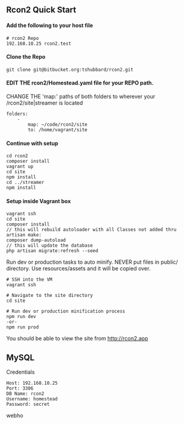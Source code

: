 ## Rcon2 Quick Start

#### Add the following to your host file
```
# rcon2 Repo
192.168.10.25 rcon2.test
```

#### Clone the Repo
```
git clone git@bitbucket.org:tshubbard/rcon2.git

```

#### EDIT THE rcon2/Homestead.yaml file for your REPO path.
CHANGE THE 'map:' paths of both folders to wherever your /rcon2/site|streamer is located
```
folders:
    -
        map: ~/code/rcon2/site
        to: /home/vagrant/site
```

#### Continue with setup
```
cd rcon2
composer install
vagrant up
cd site
npm install
cd ../streamer
npm install
```

#### Setup inside Vagrant box
```
vagrant ssh
cd site
composer install
// this will rebuild autoloader with all Classes not added thru artisan make:
composer dump-autoload
// this will update the database
php artisan migrate:refresh --seed
```

Run dev or production tasks to auto minify. NEVER put files in public/ directory. Use resources/assets and it will be copied over.
```
# SSH into the VM
vagrant ssh

# Navigate to the site directory
cd site

# Run dev or production minification process
npm run dev
-or-
npm run prod
```

You should be able to view the site from http://rcon2.app

## MySQL



Credentials
```
Host: 192.168.10.25
Port: 3306
DB Name: rcon2
Username: homestead
Password: secret
```
webho
